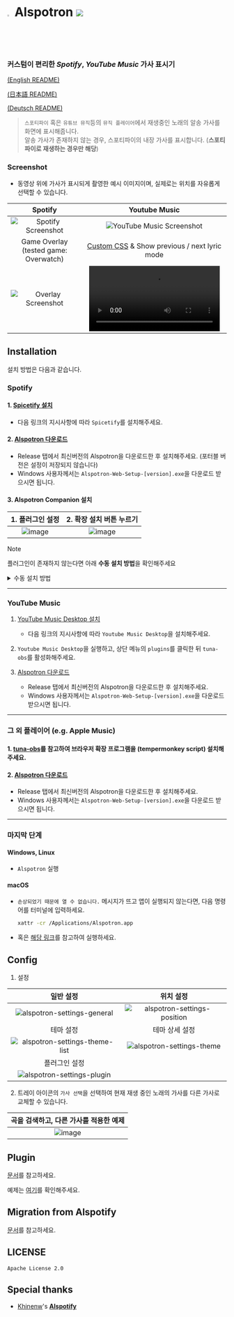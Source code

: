 # <img src="https://github.com/organization/alspotron/assets/16558115/447a957e-faf2-4759-8884-5d7b04fb1fbb" width="2%" /> Alspotron <a href="https://github.com/organization/alspotron/releases/latest"><img src="https://img.shields.io/github/downloads/organization/alspotron/total.svg"/></a>

### 커스텀이 편리한 *Spotify*, *YouTube Music* 가사 표시기

[(English README)](https://github.com/organization/alspotron/blob/master/README-i18n/en.md)

[(日本語 README)](https://github.com/organization/alspotron/blob/master/README-i18n/ja.md)

[(Deutsch README)](https://github.com/organization/alspotron/blob/master/README-i18n/de.md)


> `스포티파이` 혹은 `유튜브 뮤직`등의 `뮤직 플레이어`에서 재생중인 노래의 알송 가사를 화면에 표시해줍니다.\
> 알송 가사가 존재하지 않는 경우, 스포티파이의 내장 가사를 표시합니다. (**스포티파이로 재생하는 경우만 해당**)

### Screenshot

-   동영상 위에 가사가 표시되게 촬영한 예시 이미지이며, 실제로는 위치를 자유롭게 선택할 수 있습니다.

|                        Spotify                         |                                                        Youtube Music                                                        |
|:------------------------------------------------------:|:---------------------------------------------------------------------------------------------------------------------------:|
| ![Spotify Screenshot](https://i.imgur.com/0JJMhaU.png) | ![YouTube Music Screenshot](https://github.com/organization/alspotron/assets/16558115/fc22323e-d0b2-4abc-882e-2281c13f4cf4) |
|                                         Game Overlay (tested game: Overwatch)                                         | [Custom CSS](https://github.com/organization/alspotron/blob/master/example/custom-css.css) & Show previous / next lyric mode |
| ![Overlay Screenshot](https://github.com/organization/alspotron/assets/16558115/7bb95071-b8f7-45e1-af59-02e1586d5dcc) | <video src="https://github.com/organization/alspotron/assets/16558115/187c7265-4823-4c53-863b-25db69d58ef1" /> |

## Installation

설치 방법은 다음과 같습니다.

### Spotify

#### 1.  [Spicetify 설치](https://github.com/khanhas/spicetify-cli)  
  -   다음 링크의 지시사항에 따라 `Spicetify`를 설치해주세요.

#### 2.  [Alspotron 다운로드](https://github.com/organization/alspotron/releases) 

  -   Release 탭에서 최신버전의 Alspotron을 다운로드한 후 설치해주세요. (포터블 버전은 설정이 저장되지 않습니다)
  -   Windows 사용자께서는 `Alspotron-Web-Setup-[version].exe`을 다운로드 받으시면 됩니다.

#### 3.  Alspotron Companion 설치
| 1. 플러그인 설정 | 2. 확장 설치 버튼 누르기 |
|:------------------------------------------------------:|:---------------------------------------------------------------------------------------------------------------------------:|
| ![image](https://github.com/user-attachments/assets/a38b739b-d354-4ef0-a953-26dc426c0ecc) | ![image](https://github.com/user-attachments/assets/b07cf843-c891-4bea-8302-63200f44d3ac) |

> [!NOTE]
> 플러그인이 존재하지 않는다면 아래 **수동 설치 방법**을 확인해주세요

<details>
  <summary>
    수동 설치 방법
  </summary>

  -   [Spicetify 설치 위치의 Extensions](https://spicetify.app/docs/advanced-usage/extensions/) 폴더에 [`alspotron.js`를 다운로드 받아](https://powernukkit.github.io/DownGit/#/home?directFile=1&url=https://github.com/organization/alspotron/blob/master/extensions/alspotron.js) 넣어주세요.
  -   아래 명령어를 사용하여 `alspotron.js` 확장을 `Spicetify`에 추가합니다. 
      ```bash
      spicetify config extensions alspotron.js
      ```
  -   그 뒤, 아래 명령을 사용하면 `Spotify`가 다시 시작되고 `alspotron.js` 확장 프로그램이 적용됩니다.
      ```bash
      spicetify apply
      ``` 

</details>

---

### YouTube Music

1.  [YouTube Music Desktop 설치](https://github.com/th-ch/youtube-music/releases)

    -   다음 링크의 지시사항에 따라 `Youtube Music Desktop`을 설치해주세요.

2.  `Youtube Music Desktop`을 실행하고, 상단 메뉴의 `plugins`를 클릭한 뒤 `tuna-obs`를 활성화해주세요.

3.  [Alspotron 다운로드](https://github.com/organization/alspotron/releases)  

    -   Release 탭에서 최신버전의 Alspotron을 다운로드한 후 설치해주세요.
    -   Windows 사용자께서는 `Alspotron-Web-Setup-[version].exe`을 다운로드 받으시면 됩니다.

---

### 그 외 플레이어 (e.g. Apple Music)

#### 1.  [tuna-obs](https://github.com/univrsal/tuna)를 참고하여 브라우저 확장 프로그램을 (tempermonkey script) 설치해주세요.
#### 2.  [Alspotron 다운로드](https://github.com/organization/alspotron/releases)
  -   Release 탭에서 최신버전의 Alspotron을 다운로드한 후 설치해주세요. 
  -   Windows 사용자께서는 `Alspotron-Web-Setup-[version].exe`을 다운로드 받으시면 됩니다.

---

### 마지막 단계

#### Windows, Linux

-   `Alspotron` 실행

#### macOS

-   `손상되었기 때문에 열 수 없습니다.` 메시지가 뜨고 앱이 실행되지 않는다면, 다음 명령어를 터미널에 입력하세요.
    ```bash
    xattr -cr /Applications/Alspotron.app
    ```
-   혹은 [해당 링크](https://archivers.tistory.com/74)를 참고하여 실행하세요.

## Config

1.  설정 

|                                                   일반 설정                                                  |                                                   위치 설정                                                  |
| :------------------------------------------------------------------------------------------------------: | :------------------------------------------------------------------------------------------------------: |
| ![alspotron-settings-general](https://github.com/organization/alspotron/assets/13764936/8e4ec704-d533-4d82-ad60-ffa3f0793a9c) | ![alspotron-settings-position](https://github.com/organization/alspotron/assets/13764936/70f1fc41-0497-4b48-b3de-d745e7bb7c0b) |
|                                                   테마 설정                                                  |                                                   테마 상세 설정                                                  |
| ![alspotron-settings-theme-list](https://github.com/organization/alspotron/assets/13764936/c7d0436f-7bfa-4b36-a89e-dab36d0948bd) | ![alspotron-settings-theme](https://github.com/organization/alspotron/assets/13764936/f47f9483-411d-4536-b6bc-1e73655de254) |
|                                                   플러그인 설정                                                  |
| ![alspotron-settings-plugin](https://github.com/organization/alspotron/assets/13764936/dae59ec5-e9ea-49d7-bc5e-20a78a867d22) |

2.  트레이 아이콘의 `가사 선택`을 선택하여 현재 재생 중인 노래의 가사를 다른 가사로 교체할 수 있습니다.

|                                          곡을 검색하고, 다른 가사를 적용한 예제                                          |
| :------------------------------------------------------------------------------------------------------: |
| ![image](https://github.com/organization/alspotron/assets/16558115/171d97b3-79ff-4ede-b7a6-9905b7993b42) |

## Plugin
[문서](https://github.com/organization/alspotron/wiki/Plugin)를 참고하세요.

예제는 [여기](https://github.com/organization/alspotron/tree/master/example/alspotron-plugin)를 확인해주세요.

## Migration from Alspotify

[문서](https://github.com/organization/alspotron/blob/master/MIGRATION_FROM_ALSPOTIFY.md)를 참고하세요.

## LICENSE

`Apache License 2.0`

## Special thanks

-   [Khinenw](https://github.com/HelloWorld017)'s **[Alspotify](https://github.com/HelloWorld017/alspotify)**
